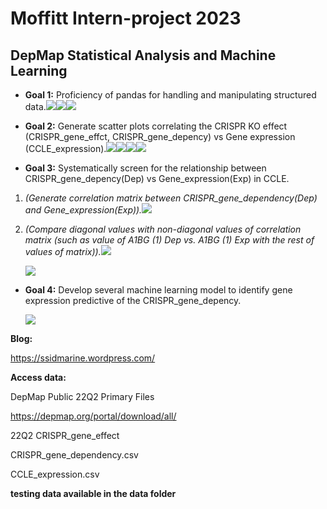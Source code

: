 # Moffitt Intern-project 2023

## DepMap Statistical Analysis and Machine Learning

-   **Goal 1:** Proficiency of pandas for handling and manipulating structured data.![](22Q2%20CRISPR_gene_dependency.csv.png)![](22Q2%20CCLE_expression.csv.png)![](Dep_Exp%20merged_data.png)

-   **Goal 2:** Generate scatter plots correlating the CRISPR KO effect (CRISPR_gene_effct, CRISPR_gene_depency) vs Gene expression (CCLE_expression).![](A1BG%20(1)%20Eff_Exp.png)![](A1CF%20(29974)%20Eff_Exp.png)![](A1BG%20(1)%20Dep_Exp.png)![](A1CF%20(29974)%20Dep_Exp.png)

-   **Goal 3:** Systematically screen for the relationship between CRISPR_gene_depency(Dep) vs Gene_expression(Exp) in CCLE.

1.  *(Generate correlation matrix between CRISPR_gene_dependency(Dep) and Gene_expression(Exp)).*![](Dep_Exp%20correlation_table.png)

2.  *(Compare diagonal values with non-diagonal values of correlation matrix (such as value of A1BG (1) Dep vs. A1BG (1) Exp with the rest of values of matrix)).*![](data_analysis%20batch%20scripts/intern_plots/boxplot_02.png)

    ![](data_analysis%20batch%20scripts/intern_plots/violin_plot_02.png)

-   **Goal 4:** Develop several machine learning model to identify gene expression predictive of the CRISPR_gene_depency.

    ![](capture-20230620-233442.png)

**Blog:**

<https://ssidmarine.wordpress.com/>

**Access data:**

DepMap Public 22Q2 Primary Files

<https://depmap.org/portal/download/all/>

22Q2 CRISPR_gene_effect

CRISPR_gene_dependency.csv

CCLE_expression.csv

**testing data available in the data folder**
